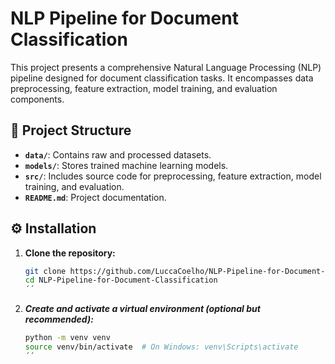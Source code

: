 # NLP Pipeline for Document Classification

This project presents a comprehensive Natural Language Processing (NLP) pipeline designed for document classification tasks. It encompasses data preprocessing, feature extraction, model training, and evaluation components.

## 📁 Project Structure

- **`data/`**: Contains raw and processed datasets.
- **`models/`**: Stores trained machine learning models.
- **`src/`**: Includes source code for preprocessing, feature extraction, model training, and evaluation.
- **`README.md`**: Project documentation.

## ⚙️ Installation

1. **Clone the repository:**

   ```bash
   git clone https://github.com/LuccaCoelho/NLP-Pipeline-for-Document-Classification.git
   cd NLP-Pipeline-for-Document-Classification
   ´´
2. ***Create and activate a virtual environment (optional but recommended):***

     ```bash
     python -m venv venv
     source venv/bin/activate  # On Windows: venv\Scripts\activate
     ´´

